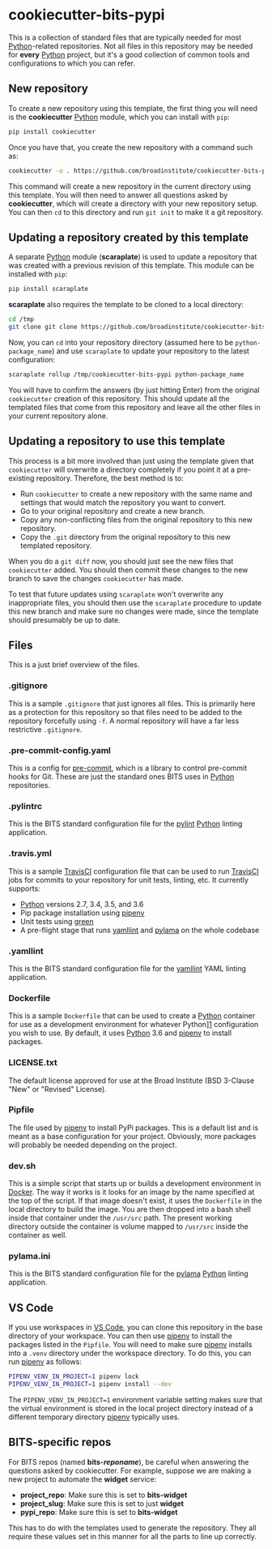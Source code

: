 # cookiecutter-bits-pypi

This is a collection of standard files that are typically needed for most [Python][1]-related repositories.  Not all files in this repository may be needed for **every** [Python][1] project, but it's a good collection of common tools and configurations to which you can refer.

## New repository

To create a new repository using this template, the first thing you will need is the **cookiecutter** [Python][1] module, which you can install with `pip`:

```sh
pip install cookiecutter
```

Once you have that, you create the new repository with a command such as:

```sh
cookiecutter -o . https://github.com/broadinstitute/cookiecutter-bits-pypi.git
```

This command will create a new repository in the current directory using this template.  You will then need to answer all questions asked by **cookiecutter**, which will create a directory with your new repository setup.  You can then `cd` to this directory and run `git init` to make it a git repository.

## Updating a repository created by this template

A separate [Python][1] module (**scaraplate**) is used to update a repository that was created with a previous revision of this template.  This module can be installed with `pip`:

```sh
pip install scaraplate
```

**scaraplate** also requires the template to be cloned to a local directory:

```sh
cd /tmp
git clone git clone https://github.com/broadinstitute/cookiecutter-bits-pypi.git
```

Now, you can `cd` into your repository directory (assumed here to be `python-package_name`) and use `scaraplate` to update your repository to the latest configuration:

```sh
scaraplate rollup /tmp/cookiecutter-bits-pypi python-package_name
```

You will have to confirm the answers (by just hitting Enter) from the original `cookiecutter` creation of this repository.  This should update all the templated files that come from this repository and leave all the other files in your current repository alone.

## Updating a repository to use this template

This process is a bit more involved than just using the template given that `cookiecutter` will overwrite a directory completely if you point it at a pre-existing repository.  Therefore, the best method is to:

* Run `cookiecutter` to create a new repository with the same name and settings that would match the repository you want to convert.
* Go to your original repository and create a new branch.
* Copy any non-conflicting files from the original repository to this new repository.
* Copy the `.git` directory from the original repository to this new templated repository.

When you do a `git diff` now, you should just see the new files that `cookiecutter` added.  You should then commit these changes to the new branch to save the changes `cookiecutter` has made.

To test that future updates using `scaraplate` won't overwrite any inappropriate files, you should then use the `scaraplate` procedure to update this new branch and make sure no changes were made, since the template should presumably be up to date.

## Files

This is a just brief overview of the files.

### .gitignore

This is a sample `.gitignore` that just ignores all files.  This is primarily here as a protection for this repository so that files need to be added to the repository forcefully using `-f`.  A normal repository will have a far less restrictive `.gitignore`.

### .pre-commit-config.yaml

This is a config for [pre-commit][2], which is a library to control pre-commit hooks for Git.  These are just the standard ones BITS uses in [Python][1] repositories.

### .pylintrc

This is the BITS standard configuration file for the [pylint][3] [Python][1] linting application.

### .travis.yml

This is a sample [TravisCI][4] configuration file that can be used to run [TravisCI][4] jobs for commits to your repository for unit tests, linting, etc.  It currently supports:

* [Python][1] versions 2.7, 3.4, 3.5, and 3.6
* Pip package installation using [pipenv][5]
* Unit tests using [green][6]
* A pre-flight stage that runs [yamllint][7] and [pylama][8] on the whole codebase

### .yamllint

This is the BITS standard configuration file for the [yamllint][7] YAML linting application.

### Dockerfile

This is a sample `Dockerfile` that can be used to create a [Python][1] container for use as a development environment for whatever Python][1] configuration you wish to use.  By default, it uses [Python][1] 3.6 and [pipenv][5] to install packages.

### LICENSE.txt

The default license approved for use at the Broad Institute (BSD 3-Clause "New" or "Revised" License).

### Pipfile

The file used by [pipenv][5] to install PyPi packages.  This is a default list and is meant as a base configuration for your project.  Obviously, more packages will probably be needed depending on the project.

### dev.sh

This is a simple script that starts up or builds a development environment in [Docker][9].  The way it works is it looks for an image by the name specified at the top of the script.  If that image doesn't exist, it uses the `Dockerfile` in the local directory to build the image.  You are then dropped into a bash shell inside that container under the `/usr/src` path.  The present working directory outside the container is volume mapped to `/usr/src` inside the container as well.

### pylama.ini

This is the BITS standard configuration file for the [pylama][8] [Python][1] linting application.

## VS Code

If you use workspaces in [VS Code][10], you can clone this repository in the base directory of your workspace.  You can then use [pipenv][5] to install the packages listed in the `Pipfile`.  You will need to make sure [pipenv][5] installs into a `.venv` directory under the workspace directory.  To do this, you can run [pipenv][5] as follows:

```sh
PIPENV_VENV_IN_PROJECT=1 pipenv lock
PIPENV_VENV_IN_PROJECT=1 pipenv install --dev
```

The `PIPENV_VENV_IN_PROJECT=1` environment variable setting makes sure that the virtual environment is stored in the local project directory instead of a different temporary directory [pipenv][5] typically uses.

## BITS-specific repos

For BITS repos (named **bits-_reponame_**), be careful when answering the questions asked by cookiecutter.  For example, suppose we are making a new project to automate the **widget** service:

* **project_repo**: Make sure this is set to **bits-widget**
* **project_slug**: Make sure this is set to just **widget**
* **pypi_repo**: Make sure this is set to **bits-widget**

This has to do with the templates used to generate the repository.  They all require these values set in this manner for all the parts to line up correctly.

[1]: https://www.python.org/ "Python"
[2]: https://pre-commit.com/ "pre-commit"
[3]: https://www.pylint.org/ "pylint"
[4]: https://travis-ci.com/ "TravisCI"
[5]: https://pipenv.readthedocs.io/en/latest/ "pipenv"
[6]: https://github.com/CleanCut/green "green"
[7]: https://github.com/adrienverge/yamllint "yamllint"
[8]: https://github.com/klen/pylama "pylama"
[9]: https://www.docker.com/ "Docker"
[10]: https://code.visualstudio.com/ "VS Code"
